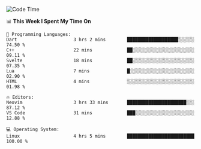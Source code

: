 <!-- [![Top Langs](https://github-readme-stats.vercel.app/api/top-langs/?username=gagahsyuja&theme=dracula&hide_border=true&border_radius=7)](https://github.com/anuraghazra/github-readme-stats) -->

<!--START_SECTION:waka-->
![Code Time](http://img.shields.io/badge/Code%20Time-688%20hrs%2057%20mins-blue)

📊 **This Week I Spent My Time On** 

```text
💬 Programming Languages: 
Dart                     3 hrs 2 mins        ███████████████████░░░░░░   74.50 % 
C++                      22 mins             ██░░░░░░░░░░░░░░░░░░░░░░░   09.11 % 
Svelte                   18 mins             ██░░░░░░░░░░░░░░░░░░░░░░░   07.35 % 
Lua                      7 mins              █░░░░░░░░░░░░░░░░░░░░░░░░   02.90 % 
HTML                     4 mins              ░░░░░░░░░░░░░░░░░░░░░░░░░   01.98 % 

🔥 Editors: 
Neovim                   3 hrs 33 mins       ██████████████████████░░░   87.12 % 
VS Code                  31 mins             ███░░░░░░░░░░░░░░░░░░░░░░   12.88 % 

💻 Operating System: 
Linux                    4 hrs 5 mins        █████████████████████████   100.00 % 
```


<!--END_SECTION:waka-->
